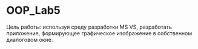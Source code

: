 # OOP_Lab5

Цель работы: используя среду разработки MS VS, разработать приложение, формирующее графическое изображение в собственном диалоговом окне.
